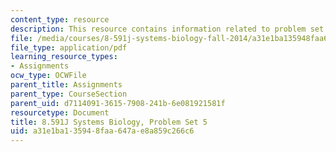 ```yaml
---
content_type: resource
description: This resource contains information related to problem set 5.
file: /media/courses/8-591j-systems-biology-fall-2014/a31e1ba135948faa647ae8a859c266c6_MIT8_591JF14_ProblemSet5.pdf
file_type: application/pdf
learning_resource_types:
- Assignments
ocw_type: OCWFile
parent_title: Assignments
parent_type: CourseSection
parent_uid: d7114091-3615-7908-241b-6e081921581f
resourcetype: Document
title: 8.591J Systems Biology, Problem Set 5
uid: a31e1ba1-3594-8faa-647a-e8a859c266c6
---
```

